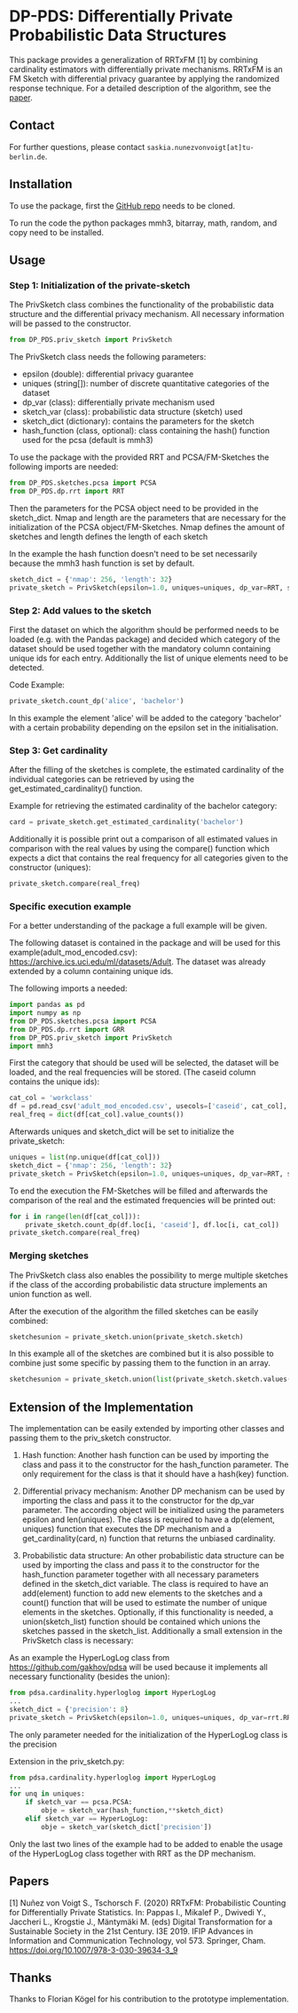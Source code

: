 # DP-PDS: Differentially Private Probabilistic Data Structures

This package provides a generalization of RRTxFM [1] by combining cardinality estimators with differentially private mechanisms.
RRTxFM is an FM Sketch with differential privacy guarantee by applying the randomized response technique.
For a detailed description of the algorithm, see the [paper](https://eprint.iacr.org/2019/805.pdf).

## Contact
For further questions, please contact `saskia.nunezvonvoigt[at]tu-berlin.de`.

## Installation
To use the package, first the [GitHub repo](https://github.com/sanun/DP-PDS.git) needs to be cloned. 

To run the code the python packages mmh3, bitarray, math, random, and copy need to be installed.

## Usage

### Step 1: Initialization of the private-sketch
The PrivSketch class combines the functionality of the probabilistic data structure and the differential privacy mechanism. All necessary information will be passed to the constructor.

```python
from DP_PDS.priv_sketch import PrivSketch
```
The PrivSketch class needs the following parameters:
* epsilon (double): differential privacy guarantee
* uniques (string[]): number of discrete quantitative categories of the dataset
* dp_var (class): differentially private mechanism used
* sketch_var (class): probabilistic data structure (sketch) used
* sketch_dict (dictionary): contains the parameters for the sketch
* hash_function (class, optional): class containing the hash() function used for the pcsa (default is mmh3)

To use the package with the provided RRT and PCSA/FM-Sketches the following imports are needed:

```python
from DP_PDS.sketches.pcsa import PCSA
from DP_PDS.dp.rrt import RRT
```
Then the parameters for the PCSA object need to be provided in the sketch_dict.
Nmap and length are the parameters that are necessary for the initialization of the PCSA object/FM-Sketches. Nmap defines the amount of sketches and length defines the length of each sketch 

In the example the hash function doesn't need to be set necessarily because the mmh3 hash function is set by default.

```python
sketch_dict = {'nmap': 256, 'length': 32}
private_sketch = PrivSketch(epsilon=1.0, uniques=uniques, dp_var=RRT, sketch_dict=sketch_dict,sketch_var=PCSA, hash_function=mmh3)
```

### Step 2: Add values to the sketch

First the dataset on which the algorithm should be performed needs to be loaded (e.g. with the Pandas package) and decided which category of the dataset should be used together with the mandatory column containing unique ids for each entry. Additionally the list of unique elements need to be detected.

Code Example:
```python
private_sketch.count_dp('alice', 'bachelor')
```

In this example the element 'alice' will be added to the category 'bachelor' with a certain probability depending on the epsilon set in the initialisation.

### Step 3: Get cardinality

After the filling of the sketches is complete, the estimated cardinality of the individual categories can be retrieved by using the get_estimated_cardinality() function.

Example for retrieving the estimated cardinality of the bachelor category:
```python
card = private_sketch.get_estimated_cardinality('bachelor')
```
Additionally it is possible print out a comparison of all estimated values in comparison with the real values by using the compare() function which expects a dict that contains the real frequency for all categories given to the constructor (uniques):
```python
private_sketch.compare(real_freq)
```

### Specific execution example

For a better understanding of the package a full example will be given.

The following dataset is contained in the package and will be used for this example(adult_mod_encoded.csv): https://archive.ics.uci.edu/ml/datasets/Adult. The dataset was already extended by a column containing unique ids.

The following imports a needed:
```python
import pandas as pd
import numpy as np
from DP_PDS.sketches.pcsa import PCSA
from DP_PDS.dp.rrt import GRR
from DP_PDS.priv_sketch import PrivSketch
import mmh3
```

First the category that should be used will be selected, the dataset will be loaded, and the real frequencies will be stored. (The caseid column contains the unique ids):
```python
cat_col = 'workclass'
df = pd.read_csv('adult_mod_encoded.csv', usecols=['caseid', cat_col], low_memory=False)
real_freq = dict(df[cat_col].value_counts())
```

Afterwards uniques and sketch_dict will be set to initialize the private_sketch:
```python
uniques = list(np.unique(df[cat_col]))
sketch_dict = {'nmap': 256, 'length': 32}
private_sketch = PrivSketch(epsilon=1.0, uniques=uniques, dp_var=RRT, sketch_dict=sketch_dict, sketch_var=PCSA, hash_function=mmh3)
```

To end the execution the FM-Sketches will be filled and afterwards the comparison of the real and the estimated frequencies will be printed out:
```python
for i in range(len(df[cat_col])):
    private_sketch.count_dp(df.loc[i, 'caseid'], df.loc[i, cat_col])
private_sketch.compare(real_freq)
```

### Merging sketches

The PrivSketch class also enables the possibility to merge multiple sketches if the class of the according probabilistic data structure implements an union function as well.

After the execution of the algorithm the filled sketches can be easily combined:
```python
sketchesunion = private_sketch.union(private_sketch.sketch)
```
In this example all of the sketches are combined but it is also possible to combine just some specific by passing them to the function in an array.
```python
sketchesunion = private_sketch.union(list(private_sketch.sketch.values())[:2])
```

## Extension of the Implementation

The implementation can be easily extended by importing other classes and passing them to the priv_sketch constructor.

1. Hash function: Another hash function can be used by importing the class and pass it to the constructor for the hash_function parameter. The only requirement for the class is that it should have a hash(key) function.


2. Differential privacy mechanism: Another DP mechanism can be used by importing the class and pass it to the constructor for the dp_var parameter. The according object will be initialized using the parameters epsilon and len(uniques). The class is required to have a dp(element, uniques) function that executes the DP mechanism and a get_cardinality(card, n) function that returns the unbiased cardinality.


3. Probabilistic data structure: An other probabilistic data structure can be used by importing the class and pass it to the constructor for the hash_function parameter together with all necessary parameters defined in the sketch_dict variable. The class is required to have an add(element) function to add new elements to the sketches and a count() function that will be used to estimate the number of unique elements in the sketches. Optionally, if this functionality is needed, a union(sketch_list) function should be contained which unions the sketches passed in the sketch_list.
Additionally a small extension in the PrivSketch class is necessary:

As an example the HyperLogLog class from https://github.com/gakhov/pdsa will be used because it implements all necessary functionality (besides the union):

```python
from pdsa.cardinality.hyperloglog import HyperLogLog
...
sketch_dict = {'precision': 8}
private_sketch = PrivSketch(epsilon=1.0, uniques=uniques, dp_var=rrt.RRT, sketch_dict=sketch_dict, sketch_var=HyperLogLog)
```

The only parameter needed for the initialization of the HyperLogLog class is the precision

Extension in the priv_sketch.py:

```python
from pdsa.cardinality.hyperloglog import HyperLogLog
...
for unq in uniques:
    if sketch_var == pcsa.PCSA:
        obje = sketch_var(hash_function,**sketch_dict)
    elif sketch_var == HyperLogLog:
        obje = sketch_var(sketch_dict['precision']) 
```

Only the last two lines of the example had to be added to enable the usage of the HyperLogLog class together with RRT as the DP mechanism.

## Papers
[1] Nuñez von Voigt S., Tschorsch F. (2020) RRTxFM: Probabilistic Counting for Differentially Private Statistics. In: Pappas I., Mikalef P., Dwivedi Y., Jaccheri L., Krogstie J., Mäntymäki M. (eds) Digital Transformation for a Sustainable Society in the 21st Century. I3E 2019. IFIP Advances in Information and Communication Technology, vol 573. Springer, Cham. https://doi.org/10.1007/978-3-030-39634-3_9

## Thanks
Thanks to Florian Kögel for his contribution to the prototype implementation.
